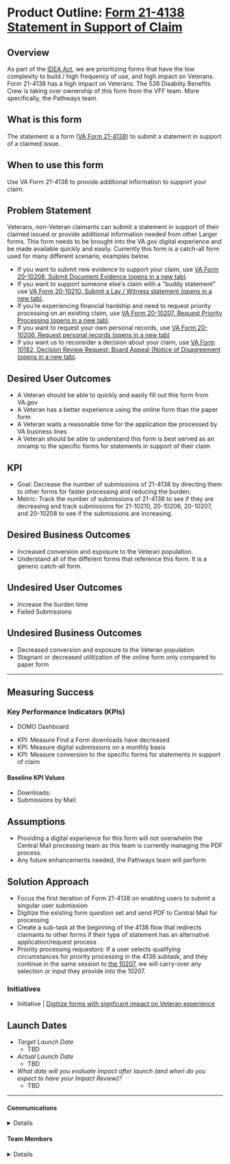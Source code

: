 # Product Outline: [Form 21-4138 Statement in Support of Claim](https://www.vba.va.gov/pubs/forms/VBA-21-4138-ARE.pdf)
## Overview
As part of the [IDEA Act](https://digital.gov/resources/21st-century-integrated-digital-experience-act/), we are prioritizing forms that have the low complexity to build / high frequency of use, and high impact on Veterans. Form 21-4138 has a high impact on Veterans.  The 526 Disabiity Benefits Crew is taking over ownership of this form from the VFF team. More specifically, the Pathways team.

## What is this form
The statement is a form ([VA Form 21-4138](https://www.vba.va.gov/pubs/forms/VBA-21-4138-ARE.pdf)) to submit a statement in support of a claimed issue.

## When to use this form
Use VA Form 21-4138 to provide additional information to support your claim.


## Problem Statement
Veterans, non-Veteran claimants can submit a statement in support of their claimed issued or provide additional information needed from other Larger forms.  This form needs to be brought into the VA.gov digital experience and be made available quickly and easily.
Currently this form is a catch-all form used for many different scenario, examples below.
- If you want to submit new evidence to support your claim, use [VA Form 20-10208, Submit Document Evidence (opens in a new tab)](https://www.va.gov/find-forms/about-form-20-10208/).  
- If you want to support someone else's claim with a "buddy statement" use [VA Form 20-10210, Submit a Lay / Witness statement (opens in a new tab)](https://www.va.gov/supporting-forms-for-claims/lay-witness-statement-form-21-10210/introduction).  
- If you’re experiencing financial hardship and need to request priority processing on an existing claim, use [VA Form 20-10207, Request Priority Processing (opens in a new tab)](https://www.va.gov/find-forms/about-form-20-10207/).  
- If you want to request your own personal records, use [VA Form 20-10206, Request personal records (opens in a new tab)](https://www.va.gov/find-forms/about-form-20-10206/)  
- If you want us to reconsider a decision about your claim, use [VA Form 10182, Decision Review Request: Board Appeal (Notice of Disagreement (opens in a new tab)](/decision-reviews/board-appeal/request-board-appeal-form-10182/introduction).  
 
## Desired User Outcomes
- A Veteran should be able to quickly and easily fill out this form from VA.gov
- A Veteran has a better experience using the online form than the paper form 
- A Veteran waits a reasonable time for the application tbe processed by VA business lines
- A Veteran should be able to understand this form is best served as an onramp to the specific forms for statements in support of their claim
 

## KPI
- Goal: Decrease the number of submissions of 21-4138 by directing them to other forms for faster processing and reducing the burden.
- Metric: Track the number of submissions of 21-4138 to see if they are decreasing and track submissions for 21-10210, 20-10206, 20-10207, and 20-10208 to see if the submissions are increasing.

## Desired Business Outcomes
- Increased conversion and exposure to the Veteran population.
- Understand all of the different forms that reference this form. It is a generic catch-all form.

## Undesired User Outcomes
- Increase the burden time
- Failed Submissions


## Undesired Business Outcomes
- Decreased conversion and exposure to the Veteran population
- Stagnant or decreased utilitzation of the online form only compared to paper form


---
## Measuring Success


### Key Performance Indicators (KPIs)

* DOMO Dashboard
- KPI:  Measure Find a Form downloads have decreased
- KPI:  Measure digital submissions on a monthly basis
- KPI:  Measure conversion to the specific forms for statements in support of claim

#### Baseline KPI Values

- Downloads: 
- Submissions by Mail: 

## Assumptions
- Providing a digital experience for this form will not overwhelm the Central Mail processing team as this team is currently managing the PDF process.
- Any future enhancements needed, the Pathways team will perform


## Solution Approach
- Focus the first iteration of Form 21-4138 on enabling users to submit a singular user submission
- Digitize the existing form question set and send PDF to Central Mail for processing
- Create a sub-task at the beginning of the 4138 flow that redirects claimants to other forms if their type of statement has an alternative application/request process
- Priority processing requestors: If a user selects qualifying circumstances for priority processing in the 4138 subtask, and they continue in the same session to [the 10207](https://staging.va.gov/supporting-forms-for-claims/request-priority-processing-form-20-10207/introduction), we will carry-over any selection or input they provide into the 10207. 

### Initiatives
- Initiative | [Digitize forms with signficant impact on Veteran experience](https://github.com/department-of-veterans-affairs/VA.gov-team-forms/blob/main/Product/Initiative.md)



## Launch Dates
- *Target Launch Date*
  - TBD
- *Actual Launch Date* 
  - TBD
- *What date will you evaluate impact after launch (and when do you expect to have your Impact Review)?*
  - TBD


---

#### Communications

<details>

- Team Name: 
- GitHub Label: 21-4138
- Slack channel: disability-pathways-disability
- Product POCs: Maurice DeBeary, Jane Kim 
- Stakeholders: Emily Theis, Liz Lantz, Corey S

</details>

#### Team Members

<details>
 
 - DEPO Lead: Emily Theis
 - PM: Adam Oyenuga
 - Engineering: Nick Sprinkle and Jacob Penner
 - Research/Design: Rachel Shearer
 
</details>


